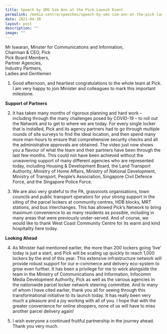 ```yaml
---
title: Speech by SMS Sim Ann at the Pick Launch Event
permalink: /media-centre/speeches/speech-by-sms-sim-ann-at-the-pick-launch-event/
date: 2021-04-30
layout: post
description: ""
image: ""
---
```

Mr Iswaran, Minster for Communications and Information,   
Chairman & CEO, Pick   
Pick Board Members,   
Partner Agencies,  
Industry Partners,  
Ladies and Gentlemen  
  
1. Good afternoon, and heartiest congratulations to the whole team at Pick. I am very happy to join Minister and colleagues to mark this important milestone.   
  
**Support of Partners**

2. It has taken many months of rigorous planning and hard work – including through the many challenges posed by COVID-19 – to roll out the Network and to get to where we are today. For every single locker that is installed, Pick and its agency partners had to go through multiple rounds of site surveys to find the ideal location, and then spend many more man-hours to ensure that comprehensive security checks and all the administrative approvals are obtained. The video just now shows you a flavour of what the team and their partners have been through the last few months. This could not have been achieved without the unwavering support of many different agencies who are represented today, including Housing & Development Board, the Land Transport Authority, Ministry of Home Affairs, Ministry of National Development, Ministry of Transport, People’s Association, Singapore Civil Defence Force, and the Singapore Police Force.    
  
3. We are also very grateful to the PA, grassroots organisations, town councils and public transport operators for your strong support in the siting of the parcel lockers at community centres, HDB blocks, MRT stations, and bus interchanges. This has allowed Pick’s Network to bring maximum convenience to as many residents as possible, including in many areas that were previously under-served. And of course, we would like to thank West Coast Community Centre for its warm and kind hospitality here today.   
  
**Looking Ahead**  

4. As Minister had mentioned earlier, the more than 200 lockers going ‘live’ today is just a start, and Pick will be scaling up quickly to reach 1,000 lockers by the end of this year. This extensive infrastructure network will provide robust support for our e-commerce and delivery eco-system to grow even further. It has been a privilege for me to work alongside the team in the Ministry of Communications and Information, Infocomm Media Development Authority, Pick as well as the various agencies in the nationwide parcel locker network steering committee. And to many of whom I have cited earlier, thank you all for seeing through this transformational initiative to its launch today. It has really been very much a pleasure and a joy working with all of you. I hope that with the greater convenience for online shoppers, none of us will have to miss another parcel delivery again!   
  
5. I wish everyone a continued fruitful partnership in the journey ahead. Thank you very much.
